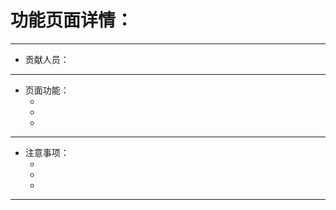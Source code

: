 # 功能页面详情：
---
+ 贡献人员：<name>
---
+ 页面功能：
   - <explanation1>
   - <explanation2>
   - <explanation3>
---
+ 注意事项：
   - <note1>
   - <note2>
   - <note3>
---